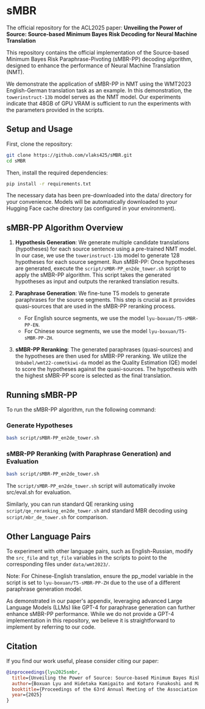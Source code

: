 # sMBR

The official repository for the ACL2025 paper: **Unveiling the Power of Source: Source-based Minimum Bayes Risk Decoding for Neural Machine Translation**

This repository contains the official implementation of the Source-based Minimum Bayes Risk Paraphrase-Pivoting (sMBR-PP) decoding algorithm, designed to enhance the performance of Neural Machine Translation (NMT).

We demonstrate the application of sMBR-PP in NMT using the WMT2023 English-German translation task as an example. In this demonstration, the `towerinstruct-13b` model serves as the NMT model.
Our experiments indicate that 48GB of GPU VRAM is sufficient to run the experiments with the parameters provided in the scripts.

## Setup and Usage

First, clone the repository:

```bash
git clone https://github.com/vlaks425/sMBR.git
cd sMBR
```

Then, install the required dependencies:

```bash
pip install -r requirements.txt
```

The necessary data has been pre-downloaded into the data/ directory for your convenience.
Models will be automatically downloaded to your Hugging Face cache directory (as configured in your environment).

## sMBR-PP Algorithm Overview
1. **Hypothesis Generation**: We generate multiple candidate translations (hypotheses) for each source sentence using a pre-trained NMT model. In our case, we use the `towerinstruct-13b` model to generate 128 hypotheses for each source segment.
Run sMBR-PP:
Once hypotheses are generated, execute the `script/sMBR-PP_en2de_tower.sh` script to apply the sMBR-PP algorithm. This script takes the generated hypotheses as input and outputs the reranked translation results.

2. **Paraphrase Generation**: We fine-tune T5 models to generate paraphrases for the source segments. This step is crucial as it provides quasi-sources that are used in the sMBR-PP reranking process.
   - For English source segments, we use the model `lyu-boxuan/T5-sMBR-PP-EN`.
   - For Chinese source segments, we use the model `lyu-boxuan/T5-sMBR-PP-ZH`.
3. **sMBR-PP Reranking**: The generated paraphrases (quasi-sources) and the hypotheses are then used for sMBR-PP reranking. We utilize the `Unbabel/wmt22-cometkiwi-da` model as the Quality Estimation (QE) model to score the hypotheses against the quasi-sources. The hypothesis with the highest sMBR-PP score is selected as the final translation.
## Running sMBR-PP
To run the sMBR-PP algorithm, run the following command:
 
### Generate Hypotheses
```bash
bash script/sMBR-PP_en2de_tower.sh
```
### sMBR-PP Reranking (with Paraphrase Generation) and Evaluation
```bash
bash script/sMBR-PP_en2de_tower.sh
```

The `script/sMBR-PP_en2de_tower.sh` script will automatically invoke src/eval.sh for evaluation.

Similarly, you can run standard QE reranking using `script/qe_reranking_en2de_tower.sh` and standard MBR decoding using `script/mbr_de_tower.sh` for comparison.

## Other Language Pairs
To experiment with other language pairs, such as English-Russian, modify the `src_file` and `tgt_file` variables in the scripts to point to the corresponding files under `data/wmt2023/`.

Note: For Chinese-English translation, ensure the pp_model variable in the script is set to `lyu-boxuan/T5-sMBR-PP-ZH` due to the use of a different paraphrase generation model.

As demonstrated in our paper's appendix, leveraging advanced Large Language Models (LLMs) like GPT-4 for paraphrase generation can further enhance sMBR-PP performance. While we do not provide a GPT-4 implementation in this repository, we believe it is straightforward to implement by referring to our code.

## Citation
If you find our work useful, please consider citing our paper:
```bibtex
@inproceedings{lyu2025smbr,
  title={Unveiling the Power of Source: Source-based Minimum Bayes Risk Decoding for Neural Machine Translation},
  author={Boxuan Lyu and Hidetaka Kamigaito and Kotaro Funakoshi and Manabu Okumura},
  booktitle={Proceedings of the 63rd Annual Meeting of the Association for Computational Linguistics (ACL2025)},
  year={2025}
}
```